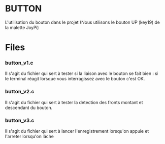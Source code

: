 
# BUTTON
L'utilisation du bouton dans le projet (Nous utilisons le bouton UP (key19) de la malette JoyPi)

# Files

### button_v1.c

Il s'agit du fichier qui sert à tester si la liaison avec le bouton se fait bien : si le terminal réagit lorsque vous interragissez avec le bouton c'est OK.

### button_v2.c

Il s'agit du fichier qui sert à tester la detection des fronts montant et descendant du bouton.

### button_v3.c

Il s'agit du fichier qui sert à lancer l'enregistrement lorsqu'on appuie et l'arreter lorsqu'on lâche



